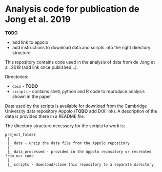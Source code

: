 # Analysis code for publication de Jong et al. 2019

**TODO**

* add link to appolo
* add instructions to download data and scripts into the right directory structure

This repository contains code used in the analysis of data from de Jong et al. 2019 
(add link once published...).

Directories:


* `docs` - **TODO**
* `scripts` - contains shell, python and R code to reproduce analysis shown in the paper

Data used by the scripts is available for download from the Cambridge 
University data repository Appolo (**TODO** add DOI link). 
A description of the data is provided there in a README file.

The directory structure necessary for the scripts to work is:

```
project_folder
 |
 |_ data - unzip the data file from the Appolo repository
 |
 |_ data_processed - provided in the Appolo repository or recreated from our code
 |
 |_ scripts - download/clone this repository to a separate directory
```


